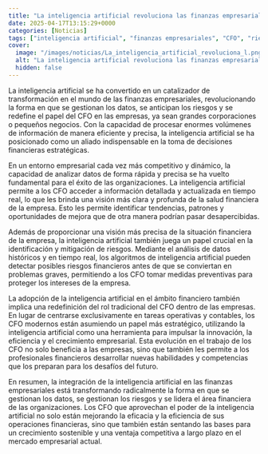 ```yaml
---
title: "La inteligencia artificial revoluciona las finanzas empresariales - así cambia el trabajo de los CFO"
date: 2025-04-17T13:15:29+0000
categories: [Noticias]
tags: ["inteligencia artificial", "finanzas empresariales", "CFO", "riesgos financieros", "datos financieros", "toma de decisiones", "análisis de datos."]
cover:
  image: "/images/noticias/La_inteligencia_artificial_revoluciona_l.png"
  alt: "La inteligencia artificial revoluciona las finanzas empresariales - así cambia el trabajo de los CFO"
  hidden: false
---
```


La inteligencia artificial se ha convertido en un catalizador de transformación en el mundo de las finanzas empresariales, revolucionando la forma en que se gestionan los datos, se anticipan los riesgos y se redefine el papel del CFO en las empresas, ya sean grandes corporaciones o pequeños negocios. Con la capacidad de procesar enormes volúmenes de información de manera eficiente y precisa, la inteligencia artificial se ha posicionado como un aliado indispensable en la toma de decisiones financieras estratégicas.

En un entorno empresarial cada vez más competitivo y dinámico, la capacidad de analizar datos de forma rápida y precisa se ha vuelto fundamental para el éxito de las organizaciones. La inteligencia artificial permite a los CFO acceder a información detallada y actualizada en tiempo real, lo que les brinda una visión más clara y profunda de la salud financiera de la empresa. Esto les permite identificar tendencias, patrones y oportunidades de mejora que de otra manera podrían pasar desapercibidas.

Además de proporcionar una visión más precisa de la situación financiera de la empresa, la inteligencia artificial también juega un papel crucial en la identificación y mitigación de riesgos. Mediante el análisis de datos históricos y en tiempo real, los algoritmos de inteligencia artificial pueden detectar posibles riesgos financieros antes de que se conviertan en problemas graves, permitiendo a los CFO tomar medidas preventivas para proteger los intereses de la empresa.

La adopción de la inteligencia artificial en el ámbito financiero también implica una redefinición del rol tradicional del CFO dentro de las empresas. En lugar de centrarse exclusivamente en tareas operativas y contables, los CFO modernos están asumiendo un papel más estratégico, utilizando la inteligencia artificial como una herramienta para impulsar la innovación, la eficiencia y el crecimiento empresarial. Esta evolución en el trabajo de los CFO no solo beneficia a las empresas, sino que también les permite a los profesionales financieros desarrollar nuevas habilidades y competencias que los preparan para los desafíos del futuro.

En resumen, la integración de la inteligencia artificial en las finanzas empresariales está transformando radicalmente la forma en que se gestionan los datos, se gestionan los riesgos y se lidera el área financiera de las organizaciones. Los CFO que aprovechan el poder de la inteligencia artificial no solo están mejorando la eficacia y la eficiencia de sus operaciones financieras, sino que también están sentando las bases para un crecimiento sostenible y una ventaja competitiva a largo plazo en el mercado empresarial actual.
